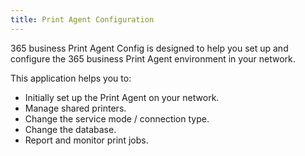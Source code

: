 ```yaml
---
title: Print Agent Configuration
---
```

365 business Print Agent Config is designed to help you set up and configure the 365 business Print Agent environment in your network.

This application helps you to:
* Initially set up the Print Agent on your network.
* Manage shared printers.
* Change the service mode / connection type.
* Change the database.
* Report and monitor print jobs.